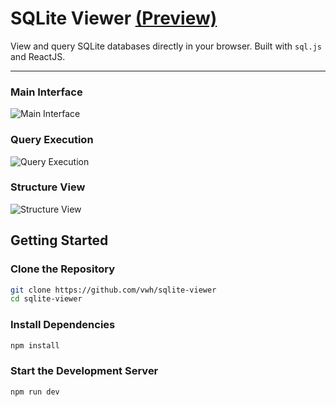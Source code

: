 # SQLite Viewer [(Preview)](https://vwh.github.io/sqlite-viewer/)

View and query SQLite databases directly in your browser. Built with `sql.js` and ReactJS.

---

### Main Interface

![Main Interface](https://github.com/vwh/sqlite-viewer/assets/172333718/3f9628e4-ecfb-4a17-915f-f70c7ab34924)

### Query Execution

![Query Execution](https://github.com/vwh/sqlite-viewer/assets/172333718/57ac0530-5ac6-47ad-878a-5eacd7df1371)


### Structure View

![Structure View](https://github.com/vwh/sqlite-viewer/assets/172333718/2316c91a-93ce-480a-a350-d8053df589e8)

## Getting Started

### Clone the Repository

```sh
git clone https://github.com/vwh/sqlite-viewer
cd sqlite-viewer
```

### Install Dependencies

```sh
npm install
```

### Start the Development Server

```sh
npm run dev
```

